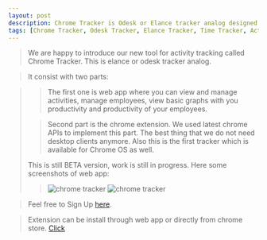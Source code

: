 ```yaml
---
layout: post
description: Chrome Tracker is Odesk or Elance tracker analog designed to help you track your activities and productivity of your employees.
tags: [Chrome Tracker, Odesk Tracker, Elance Tracker, Time Tracker, Activity Tracker, Freelance Tracker, Time Tracking Tool, Freelancers Tracking Tool, Employees Tracker, Employees Tracking Tool]
---
```



> We are happy to introduce our new tool for activity tracking called Chrome Tracker. This is elance or odesk tracker analog.

> It consist with two parts:

>> The first one is web app where you can view and manage activities, manage employees, view basic graphs with you productivity and productivity of your employees.
>
>> Second part is the chrome extension. We used latest chrome APIs to implement this part. The best thing that we do not need desktop clients anymore. Also this is the first tracker which is available for Chrome OS as well.
>
> This is still BETA version, work is still in progress. Here some screenshots of web app:
>
>>![chrome tracker](https://lh5.googleusercontent.com/lJ20iPYvuXb7Q-NZYUjYOt8sCtfPEOcuGomCLf9bNFGDpBTpI1TQz-Uf4PBYJRVEXWn8uuWDrA=s640-h400-e365-rw)
>>![chrome tracker](https://lh3.googleusercontent.com/XD6bMqilnkvdh_hQdkKwj5t-S74ARikfoZll5ulrdF5JXctZGmfciE_pZsnRG0KSoj2I7g8N=s640-h400-e365-rw)

> Feel free to Sign Up [here](http://chrometracker.com/).

> Extension can be install through web app or directly from chrome store. [Click](https://chrome.google.com/webstore/detail/chrome-tracker/ihlecadpghkjanimlphhpfiakabfdhpn)
